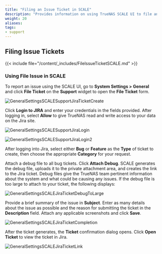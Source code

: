 ```yaml
---
title: "Filing an Issue Ticket in SCALE"
description: "Provides information on using TrueNAS SCALE UI to file an issue ticket in Jira."
weight: 20
aliases:
tags:
- support
---
```




## Filing Issue Tickets

{{< include file="/content/_includes/FileIssueTicketSCALE.md" >}}

### Using File Issue in SCALE

To report an issue using the SCALE UI, go to **System Settings > General** and click **File Ticket** on the **Support** widget to open the **File Ticket** form.

![GeneralSettingsSCALESupportJiraTicketCreate](/images/SCALE/SystemSettings/GeneralSettingsSCALEJiraTicketCreate.png "SCALE General Settings Jira Ticket Creation")

Click **Login to JIRA** and enter your credentials in the fields provided.
After logging in, select **Allow** to give TrueNAS read and write access to your data on the Jira site.

![GeneralSettingsSCALESupportJiraLogin](/images/SCALE/Login/GeneralSettingsSCALESupportJiraLogin.png "SCALE General Settings Jira Login")

![GeneralSettingsSCALESupportJiraLogin2](/images/SCALE/Login/GeneralSettingsSCALESupportJiraLogin2.png "SCALE General Settings Jira Login Token")

After logging into Jira, select either **Bug** or **Feature** as the **Type** of ticket to create, then choose the appropriate **Category** for your request.

Attach a debug file to all bug tickets.
Click **Attach Debug**. SCALE generates the debug file, uploads it to the private attachment area, and creates the link to the Jira ticket. Debug files give the TrueNAS team pertinent information about the system and what could be causing any issues.
If the debug file is too large to attach to your ticket, the following displays:

![GeneralSettingsSCALEJiraTicketDebugToLarge](/images/SCALE/SystemSettings/GeneralSettingsSCALEJiraTicketDebugToLarge.png "SCALE General Settings Debug To Large To Attach")  

Provide a brief summary of the issue in **Subject**.
Enter as many details about the issue as possible and the reason for submitting the ticket in the **Description** field.
Attach any applicable screenshots and click **Save**.

![GeneralSettingsSCALEJiraTicketCompletion](/images/SCALE/SystemSettings/GeneralSettingsSCALEJiraTicketCompletion.png "SCALE General Settings Jira Ticket Completion")

After the ticket generates, the **Ticket** confirmation dialog opens. Click **Open Ticket** to view the ticket in Jira.

![GeneralSettingsSCALEJiraTicketLink](/images/SCALE/SystemSettings/GeneralSettingsSCALEJiraTicketLink.png "SCALE General Settings Jira Ticket Link")
